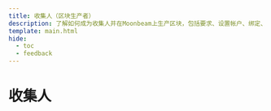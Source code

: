 ```yaml
---
title: 收集人（区块生产者）
description: 了解如何成为收集人并在Moonbeam上生产区块，包括要求、设置帐户、绑定、加入收集者池、常见问题解答等。
template: main.html
hide:
  - toc
  - feedback
---
```


<h1 class='subsection-title'>收集人</h1>
<div class='subsection-wrapper'></div>